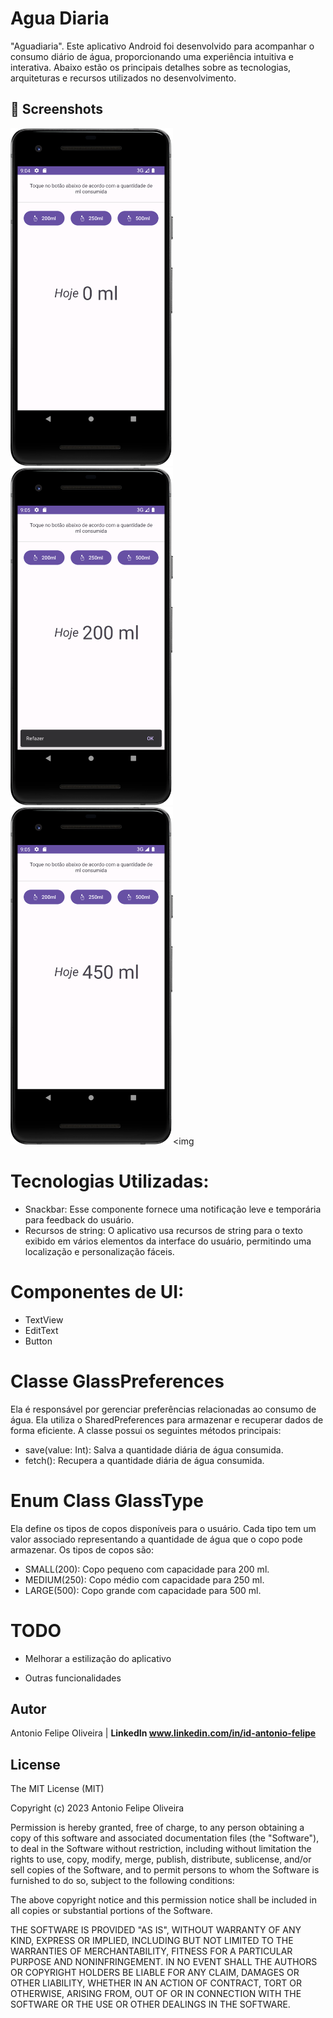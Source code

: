 # Agua Diaria
 "Aguadiaria". Este aplicativo Android foi desenvolvido para acompanhar o consumo diário de água, proporcionando uma experiência intuitiva e interativa. Abaixo estão os principais detalhes sobre as tecnologias, arquiteturas e recursos utilizados no desenvolvimento.



## :camera_flash: Screenshots
<!-- You can add more screenshots here if you like -->

<img src="/result/Screenshot_1.png" width="260">&emsp;<img src="/result/Screenshot_2.png" width="260">&emsp;<img src="/result/Screenshot_3.png" width="260"><img 


# Tecnologias Utilizadas:

* Snackbar: Esse componente fornece uma notificação leve e temporária para feedback do usuário.
* Recursos de string: O aplicativo usa recursos de string para o texto exibido em vários elementos da interface do usuário, permitindo uma localização e personalização fáceis.

# Componentes de UI:

* TextView
* EditText
* Button
  

# Classe GlassPreferences
Ela é responsável por gerenciar preferências relacionadas ao consumo de água. Ela utiliza o SharedPreferences para armazenar e recuperar dados de forma eficiente. A classe possui os seguintes métodos principais:

* save(value: Int): Salva a quantidade diária de água consumida.
* fetch(): Recupera a quantidade diária de água consumida.
  
  
# Enum Class GlassType
Ela define os tipos de copos disponíveis para o usuário. Cada tipo tem um valor associado representando a quantidade de água que o copo pode armazenar. Os tipos de copos são:

* SMALL(200): Copo pequeno com capacidade para 200 ml.
* MEDIUM(250): Copo médio com capacidade para 250 ml.
* LARGE(500): Copo grande com capacidade para 500 ml.

 

 # TODO

* Melhorar a estilização do aplicativo
  
* Outras funcionalidades

## Autor

Antonio Felipe Oliveira | **LinkedIn www.linkedin.com/in/id-antonio-felipe**



## License

The MIT License (MIT)

Copyright (c) 2023 Antonio Felipe Oliveira

Permission is hereby granted, free of charge, to any person obtaining a copy of
this software and associated documentation files (the "Software"), to deal in
the Software without restriction, including without limitation the rights to
use, copy, modify, merge, publish, distribute, sublicense, and/or sell copies of
the Software, and to permit persons to whom the Software is furnished to do so,
subject to the following conditions:

The above copyright notice and this permission notice shall be included in all
copies or substantial portions of the Software.

THE SOFTWARE IS PROVIDED "AS IS", WITHOUT WARRANTY OF ANY KIND, EXPRESS OR
IMPLIED, INCLUDING BUT NOT LIMITED TO THE WARRANTIES OF MERCHANTABILITY, FITNESS
FOR A PARTICULAR PURPOSE AND NONINFRINGEMENT. IN NO EVENT SHALL THE AUTHORS OR
COPYRIGHT HOLDERS BE LIABLE FOR ANY CLAIM, DAMAGES OR OTHER LIABILITY, WHETHER
IN AN ACTION OF CONTRACT, TORT OR OTHERWISE, ARISING FROM, OUT OF OR IN
CONNECTION WITH THE SOFTWARE OR THE USE OR OTHER DEALINGS IN THE SOFTWARE.
```
